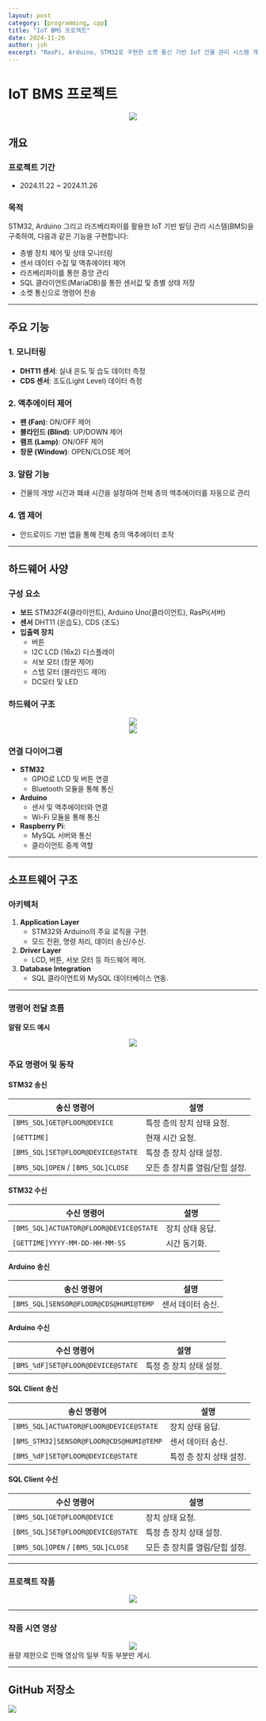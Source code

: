 ```yaml
---
layout: post
category: [programming, cpp]
title: "IoT BMS 프로젝트"
date: 2024-11-26
author: jsh
excerpt: "RasPi, Arduino, STM32로 구현한 소켓 통신 기반 IoT 건물 관리 시스템 개발"
---
```


# IoT BMS 프로젝트
<div style="text-align: center;">
<a href="/assets/img/posts/bms_main.png" data-lity>
  <img src="/assets/img/posts/bms_main.png" style="width: auto; max-height: 500px;" />
</a>
</div>

## 개요

### 프로젝트 기간
- 2024.11.22 ~ 2024.11.26

### 목적
STM32, Arduino 그리고 라즈베리파이를 활용한 IoT 기반 빌딩 관리 시스템(BMS)을 구축하여, 다음과 같은 기능을 구현합니다:

- 층별 장치 제어 및 상태 모니터링
- 센서 데이터 수집 및 액츄에이터 제어
- 라즈베리파이를 통한 중앙 관리
- SQL 클라이언트(MariaDB)를 통한 센서값 및 층별 상태 저장
- 소켓 통신으로 명령어 전송

---

## 주요 기능

### 1. 모니터링
- **DHT11 센서**: 실내 온도 및 습도 데이터 측정
- **CDS 센서**: 조도(Light Level) 데이터 측정

### 2. 액추에이터 제어
- **팬 (Fan)**: ON/OFF 제어
- **블라인드 (Blind)**: UP/DOWN 제어
- **램프 (Lamp)**: ON/OFF 제어
- **창문 (Window)**: OPEN/CLOSE 제어

### 3. 알람 기능
- 건물의 개방 시간과 폐쇄 시간을 설정하여 전체 층의 액추에이터를 자동으로 관리

### 4. 앱 제어
- 안드로이드 기반 앱을 통해 전체 층의 액추에이터 조작

---

## 하드웨어 사양

### 구성 요소
- **보드** STM32F4(클라이언트), Arduino Uno(클라이언트), RasPi(서버)
- **센서** DHT11 (온습도), CDS (조도)
- **입출력 장치**
  - 버튼
  - I2C LCD (16x2) 디스플레이
  - 서보 모터 (창문 제어)
  - 스텝 모터 (블라인드 제어)
  - DC모터 및 LED
  
### 하드웨어 구조
<div style="text-align: center;">
<a href="/assets/img/posts/bms3.png" data-lity>
  <img src="/assets/img/posts/bms3.png" style="width: auto; max-height: 300px;" />
</a>
</div>
<div style="text-align: center;">
<a href="/assets/img/posts/bms4.png" data-lity>
  <img src="/assets/img/posts/bms4.png" style="width: auto; max-height: 300px;" />
</a>
</div>

### 연결 다이어그램
- **STM32**
  - GPIO로 LCD 및 버튼 연결
  - Bluetooth 모듈을 통해 통신
- **Arduino**
  - 센서 및 액추에이터와 연결
  - Wi-Fi 모듈을 통해 통신
- **Raspberry Pi**:
  - MySQL 서버와 통신
  - 클라이언트 중계 역할
  
---

## 소프트웨어 구조

### 아키텍처

1. **Application Layer**
   - STM32와 Arduino의 주요 로직을 구현.
   - 모드 전환, 명령 처리, 데이터 송신/수신.
2. **Driver Layer**
   - LCD, 버튼, 서보 모터 등 하드웨어 제어.
3. **Database Integration**
   - SQL 클라이언트와 MySQL 데이터베이스 연동.

---

### 명령어 전달 흐름
**알람 모드 예시**
<div style="text-align: center;">
<a href="/assets/img/posts/bms5.png" data-lity>
  <img src="/assets/img/posts/bms5.png" style="width: auto; max-height: 500px;" />
</a>
</div>

### 주요 명령어 및 동작

#### **STM32 송신**

| **송신 명령어**                      | **설명**                          |
|------------------------------------|----------------------------------|
| `[BMS_SQL]GET@FLOOR@DEVICE`        | 특정 층의 장치 상태 요청.          |
| `[GETTIME]`                        | 현재 시간 요청.                   |
| `[BMS_SQL]SET@FLOOR@DEVICE@STATE`  | 특정 층 장치 상태 설정.            |
| `[BMS_SQL]OPEN` / `[BMS_SQL]CLOSE` | 모든 층 장치를 열림/닫힘 설정.      |

#### **STM32 수신**

| **수신 명령어**                      | **설명**                          |
|------------------------------------|----------------------------------|
| `[BMS_SQL]ACTUATOR@FLOOR@DEVICE@STATE` | 장치 상태 응답.                  |
| `[GETTIME]YYYY-MM-DD-HH-MM-SS`     | 시간 동기화.                      |

#### **Arduino 송신**

| **송신 명령어**                      | **설명**                          |
|------------------------------------|----------------------------------|
| `[BMS_SQL]SENSOR@FLOOR@CDS@HUMI@TEMP` | 센서 데이터 송신.                 |

#### **Arduino 수신**

| **수신 명령어**                      | **설명**                          |
|------------------------------------|----------------------------------|
| `[BMS_%dF]SET@FLOOR@DEVICE@STATE`  | 특정 층 장치 상태 설정.            |

#### **SQL Client 송신**

| **송신 명령어**                      | **설명**                          |
|------------------------------------|----------------------------------|
| `[BMS_SQL]ACTUATOR@FLOOR@DEVICE@STATE` | 장치 상태 응답.                  |
| `[BMS_STM32]SENSOR@FLOOR@CDS@HUMI@TEMP` | 센서 데이터 송신.                 |
| `[BMS_%dF]SET@FLOOR@DEVICE@STATE`  | 특정 층 장치 상태 설정.            |

#### **SQL Client 수신**

| **수신 명령어**                      | **설명**                          |
|------------------------------------|----------------------------------|
| `[BMS_SQL]GET@FLOOR@DEVICE`        | 장치 상태 요청.                   |
| `[BMS_SQL]SET@FLOOR@DEVICE@STATE`  | 특정 층 장치 상태 설정.            |
| `[BMS_SQL]OPEN` / `[BMS_SQL]CLOSE` | 모든 층 장치를 열림/닫힘 설정.      |

---

### 프로젝트 작품
<div style="text-align: center;">
<a href="/assets/img/posts/bms1.png" data-lity>
  <img src="/assets/img/posts/bms1.png" style="width: auto; max-height: 500px;" />
</a>
</div>

---

### 작품 시연 영상
<div style="text-align: center;">
<a href="/assets/img/posts/bms_test.gif" data-lity>
  <img src="/assets/img/posts/bms_test.gif" style="width: auto; max-height: 500px;" />
</a>
</div>
용량 제한으로 인해 영상의 일부 작동 부분만 게시.
 
---

## GitHub 저장소

<div class='sx-button'>
  <a href='https://github.com/radon99/radon99.github.io/tree/main/projects/BuildingManagement' target="_blank">
    <img src='/assets/img/icons/github.png' style="width: auto; max-height: 50px;" />
  </a>
</div>
